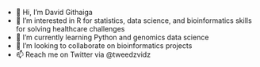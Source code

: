 - 👋 Hi, I’m David Githaiga
- 👀 I’m interested in R for statistics, data science, and bioinformatics skills for solving healthcare challenges
- 🌱 I’m currently learning Python and genomics data science 
- 💞️ I’m looking to collaborate on bioinformatics projects
- 📫 Reach me on Twitter via @tweedzvidz 

<!---
dave-mainag/dave-mainag is a ✨ special ✨ repository because its `README.md` (this file) appears on your GitHub profile.
You can click the Preview link to take a look at your changes.
--->
